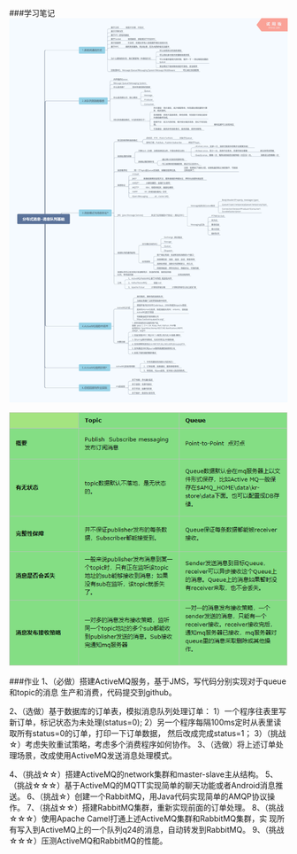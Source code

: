 ###学习笔记
![avatar](./mq.png)

![avatar](./activemq.png)

###作业
1、（必做）搭建ActiveMQ服务，基于JMS，写代码分别实现对于queue和topic的消息
生产和消费，代码提交到github。

2、（选做）基于数据库的订单表，模拟消息队列处理订单：
1）一个程序往表里写新订单，标记状态为未处理(status=0);
2）另一个程序每隔100ms定时从表里读取所有status=0的订单，打印一下订单数据，
然后改成完成status=1；
3）（挑战☆）考虑失败重试策略，考虑多个消费程序如何协作。
3、（选做）将上述订单处理场景，改成使用ActiveMQ发送消息处理模式。

4、（挑战☆☆）搭建ActiveMQ的network集群和master-slave主从结构。
5、（挑战☆☆☆）基于ActiveMQ的MQTT实现简单的聊天功能或者Android消息推送。
6、（挑战☆）创建一个RabbitMQ，用Java代码实现简单的AMQP协议操作。
7、（挑战☆☆）搭建RabbitMQ集群，重新实现前面的订单处理。
8、（挑战☆☆☆）使用Apache Camel打通上述ActiveMQ集群和RabbitMQ集群，实
现所有写入到ActiveMQ上的一个队列q24的消息，自动转发到RabbitMQ。
9、（挑战☆☆☆）压测ActiveMQ和RabbitMQ的性能。